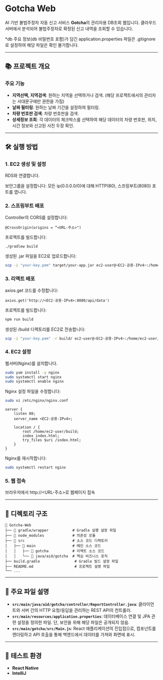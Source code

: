 
# Gotcha Web

AI 기반 불법주정차 자동 신고 서비스 **Gotcha**의 관리자용 DB조회 웹입니다. 클라우드 서버에서 분석되어 불법주정차로 확정된 신고 내역을 조회할 수 있습니다. 

*db 주요 정보(db 비밀번호 포함)가 담긴 application.properties 파일은 .gitignore로 설정하여 해당 파일은 확인 불가합니다.

---

## 📚 프로젝트 개요

### 주요 기능
- **지역선택, 지역검색**: 원하는 지역을 선택하거나 검색. (해당 프로젝트에서의 관리자는 서대문구에만 권한을 가짐)
- **날짜 필터링**: 원하는 날짜 기간을 설정하여 필터링.
- **차량 번호판 검색**: 차량 번호판을 검색.
- **상세정보 조회**: 각 데이터의 체크박스를 선택하여 해당 데이터의 차량 번호판, 위치, 시간 정보와 신고된 사진 두장 확인.

---

## 🛠️ 실행 방법

### 1. EC2 생성 및 설정
RDS와 연결합니다.

보안그룹을 설정합니다: 모든 ip(0.0.0.0/0)에 대해 HTTP(80), 스프링부트(8080) 포트를 엽니다.

### 2. 스프링부트 배포
Controller의 CORS를 설정합니다:
```plaintext
@CrossOrigin(origins = “<URL-주소>")
```
프로젝트를 빌드합니다:
```bash
./gradlew build
```
생성된 .jar 파일을 EC2로 업로드합니다:
```bash
scp -i "your-key.pem" target/your-app.jar ec2-user@<EC2-공용-IPv4>:/home/ec2-user/
```

### 3. 리액트 배포
axios.get 코드를 수정합니다:
```plaintext
axios.get('http://<EC2-공용-IPv4>:8080/api/data')
```
프로젝트를 빌드합니다:
```bash
npm run build
```
생성된 /build 디렉토리를 EC2로 전송합니다:
```bash
scp -i "your-key.pem" -r build/ ec2-user@<EC2-공용-IPv4>:/home/ec2-user/
```

### 4. EC2 설정
웹서버(Nginx)를 설치합니다.
```bash
sudo yum install -y nginx
sudo systemctl start nginx
sudo systemctl enable nginx
```
Nginx 설정 파일을 수정합니다:
```bash
sudo vi /etc/nginx/nginx.conf
```
```plaintext
server {
    listen 80;
    server_name <EC2-공용-IPv4>;

    location / {
        root /home/ec2-user/build;
        index index.html;
        try_files $uri /index.html;
    }
}
```
Nginx를 재시작합니다:
```bash
sudo systemctl restart nginx
```

### 5. 웹 접속
브라우저에서 http://<URL-주소>로 웹페이지 접속

---

## 📁 디렉토리 구조
```
📂 Gotcha-Web                   
├── 📂 gradle/wrapper           # Gradle 실행 설정 파일
├── 📂 node_modules             # 의존성 모듈
├── 📂 src                      # 소스 코드 디렉토리
│   ├── 📂 main                 # 메인 소스 코드
│   │   ├── 📂 gotcha           # 리액트 소스 코드
│   │   └── 📂 java/aid/gotcha  # 핵심 비즈니스 로직
├── build.gradle                # Gradle 빌드 설정 파일
├── README.md                   # 프로젝트 설명 파일
└── ...
```

---

## 🌟 주요 파일 설명
- **`src/main/java/aid/gotcha/controller/ReportController.java`**: 클라이언트와 서버 간의 HTTP 요청/응답을 관리하는 REST API의 컨트롤러.
- **`src/main/resources/application.properties`**: 데이터베이스 연결 및 JPA 관련 설정을 정의한 파일. 단, 보안을 위해 해당 파일은 공개되지 않음.
- **`src/main/gotcha/src/Main.js`**: React 애플리케이션의 진입점으로, 컴포넌트를 렌더링하고 API 호출을 통해 백엔드에서 데이터를 가져와 화면에 표시.

---

## 🧪 테스트 환경
- **React Native**
- **IntelliJ**
